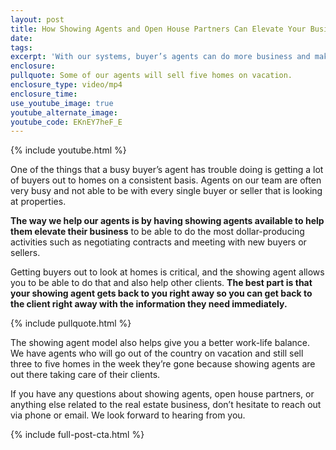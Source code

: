 ```yaml
---
layout: post
title: How Showing Agents and Open House Partners Can Elevate Your Business
date:
tags:
excerpt: 'With our systems, buyer’s agents can do more business and make more money.'
enclosure:
pullquote: Some of our agents will sell five homes on vacation.
enclosure_type: video/mp4
enclosure_time:
use_youtube_image: true
youtube_alternate_image:
youtube_code: EKnEY7heF_E
---
```


{% include youtube.html %}

One of the things that a busy buyer’s agent has trouble doing is getting a lot of buyers out to homes on a consistent basis. Agents on our team are often very busy and not able to be with every single buyer or seller that is looking at properties.&nbsp;

**The way we help our agents is by having showing agents available to help them elevate their business** to be able to do the most dollar-producing activities such as negotiating contracts and meeting with new buyers or sellers.&nbsp;

Getting buyers out to look at homes is critical, and the showing agent allows you to be able to do that and also help other clients. **The best part is that your showing agent gets back to you right away so you can get back to the client right away with the information they need immediately.**

{% include pullquote.html %}

The showing agent model also helps give you a better work-life balance. We have agents who will go out of the country on vacation and still sell three to five homes in the week they’re gone because showing agents are out there taking care of their clients.

If you have any questions about showing agents, open house partners, or anything else related to the real estate business, don’t hesitate to reach out via phone or email. We look forward to hearing from you.

{% include full-post-cta.html %}&nbsp;